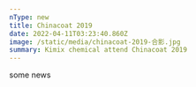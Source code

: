 ```yaml
---
nType: new
title: Chinacoat 2019
date: 2022-04-11T03:23:40.860Z
image: /static/media/chinacoat-2019-合影.jpg
summary: Kimix chemical attend Chinacoat 2019
---
```

some news